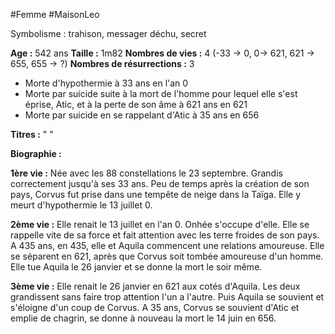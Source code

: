 #Femme #MaisonLeo

Symbolisme : trahison, messager déchu, secret

**Age :** 542 ans
**Taille :** 1m82
**Nombres de vies :** 4 (-33 -> 0, 0-> 621, 621 -> 655, 655 -> ?)
**Nombres de résurrections :** 3
- Morte d'hypothermie à 33 ans en l'an 0
- Morte par suicide suite à la mort de l'homme pour lequel elle s'est éprise, Atic, et à la perte de son âme à 621 ans en 621
- Morte par suicide en se rappelant d'Atic à 35 ans en 656

**Titres :** 
" 
"

**Biographie :**

**1ère vie :** Née avec les 88 constellations le 23 septembre. Grandis correctement jusqu'à ses 33 ans. Peu de temps après la création de son pays, Corvus fut prise dans une tempête de neige dans la Taïga. Elle y meurt d'hypothermie le 13 juillet 0.

**2ème vie :** Elle renait le 13 juillet en l'an 0. Onhée s'occupe d'elle. Elle se rappelle vite de sa force et fait attention avec les terre froides de son pays. A 435 ans, en 435, elle et Aquila commencent une relations amoureuse. Elle se séparent en 621, après que Corvus soit tombée amoureuse d'un homme. Elle tue Aquila le 26 janvier et se donne la mort le soir même.

**3ème vie :** Elle renait le 26 janvier en 621 aux cotés d'Aquila. Les deux grandissent sans faire trop attention l'un a l'autre. Puis Aquila se souvient et s'éloigne d'un coup de Corvus. A 35 ans, Corvus se souvient d'Atic et emplie de chagrin, se donne à nouveau la mort le 14 juin en 656.